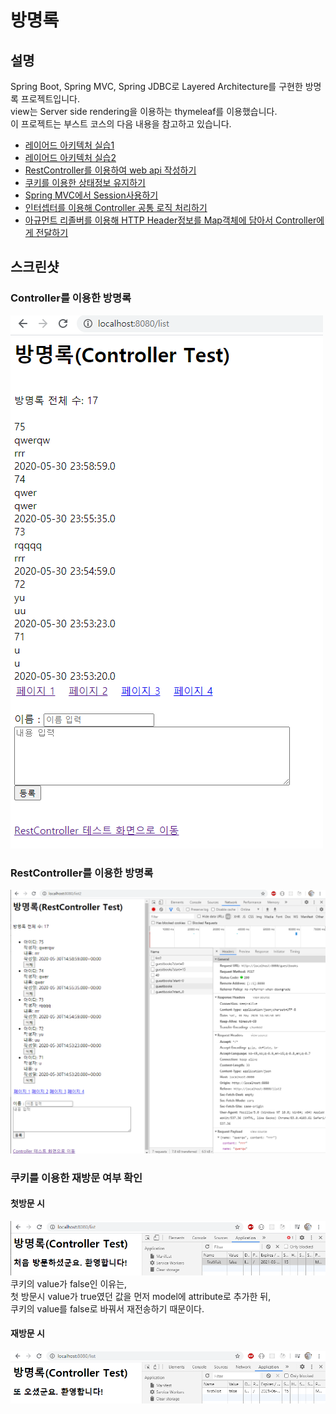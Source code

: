 # 방명록

## 설명
Spring Boot, Spring MVC, Spring JDBC로 Layered Architecture를 구현한 방명록 프로젝트입니다.<br>
view는 Server side rendering을 이용하는 thymeleaf를 이용했습니다.<br>
이 프로젝트는 부스트 코스의 다음 내용을 참고하고 있습니다.
* [레이어드 아키텍처 실습1](https://www.edwith.org/boostcourse-web/lecture/16767/)
* [레이어드 아키텍처 실습2](https://www.edwith.org/boostcourse-web/lecture/16772/)
* [RestController를 이용하여 web api 작성하기](https://www.edwith.org/boostcourse-web/lecture/16774/)
* [쿠키를 이용한 상태정보 유지하기](https://www.edwith.org/boostcourse-web/lecture/16800/)
* [Spring MVC에서 Session사용하기](https://www.edwith.org/boostcourse-web/lecture/16803/)
* [인터셉터를 이용해 Controller 공통 로직 처리하기](https://www.edwith.org/boostcourse-web/lecture/16805/)
* [아규먼트 리졸버를 이용해 HTTP Header정보를 Map객체에 담아서 Controller에게 전달하기](https://www.edwith.org/boostcourse-web/lecture/16807/)
## 스크린샷

### Controller를 이용한 방명록
<img src="./screenshot/controller_screenshot.png" alt="Controller를 이용한 결과 사진"></img>

### RestController를 이용한 방명록
<img src="./screenshot/restcontroller_screenshot.png" alt="RestController를 이용한 결과 사진"></img>

### 쿠키를 이용한 재방문 여부 확인
#### 첫방문 시
<img src="./screenshot/visitfirst.png" alt="첫 방문시"></img><br>
쿠키의 value가 false인 이유는,<br> 첫 방문시 value가 true였던 값을 먼저 model에 attribute로 추가한 뒤,<br>
쿠키의 value를 false로 바꿔서 재전송하기 때문이다.

#### 재방문 시 
<img src="./screenshot/visitagain.png" alt="재방문시"></img>
